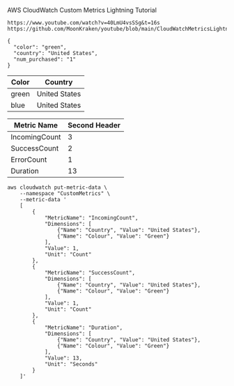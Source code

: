 
AWS CloudWatch Custom Metrics Lightning Tutorial
```
https://www.youtube.com/watch?v=40LmU4vsSSg&t=16s
https://github.com/MoonKraken/youtube/blob/main/CloudWatchMetricsLightningTutorial/cw_lightning_tutorial.py
```

```
{
  "color": "green",
  "country": "United States",
  "num_purchased": "1"
}
```


| Color  | Country |
| ------------- | ------------- |
| green  | United States  |
| blue  | United States  |




| Metric Name  | Second Header |
| ------------- | ------------- |
| IncomingCount  | 3  |
| SuccessCount  | 2  |
| ErrorCount  | 1  |
| Duration  | 13  |



```
aws cloudwatch put-metric-data \
    --namespace "CustomMetrics" \
    --metric-data '
    [
        {
            "MetricName": "IncomingCount",
            "Dimensions": [
                {"Name": "Country", "Value": "United States"},
                {"Name": "Colour", "Value": "Green"}
            ],
            "Value": 1,
            "Unit": "Count"
        },
        {
            "MetricName": "SuccessCount",
            "Dimensions": [
                {"Name": "Country", "Value": "United States"},
                {"Name": "Colour", "Value": "Green"}
            ],
            "Value": 1,
            "Unit": "Count"
        },
        {
            "MetricName": "Duration",
            "Dimensions": [
                {"Name": "Country", "Value": "United States"},
                {"Name": "Colour", "Value": "Green"}
            ],
            "Value": 13,
            "Unit": "Seconds"
        }
    ]'
```
